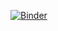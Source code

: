 [![Binder](https://mybinder.org/badge_logo.svg)](https://mybinder.org/v2/gh/2ToTheNthPower/rpg_programming/main?labpath=Lesson_1.ipynb)